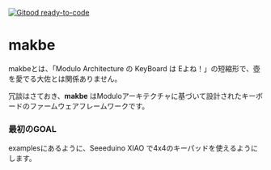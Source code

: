 [![Gitpod ready-to-code](https://img.shields.io/badge/Gitpod-ready--to--code-blue?logo=gitpod)](https://gitpod.io/#https://github.com/abplus-lab/makbe)

# makbe

makbeとは、「Modulo Architecture の KeyBoard は Eよね！」の短縮形で、壺を愛でる大佐とは関係ありません。

冗談はさておき、**makbe** はModuloアーキテクチャに基づいて設計されたキーボードのファームウェアフレームワークです。

### 最初のGOAL

examplesにあるように、Seeeduino XIAO で4x4のキーパッドを使えるようにします。
